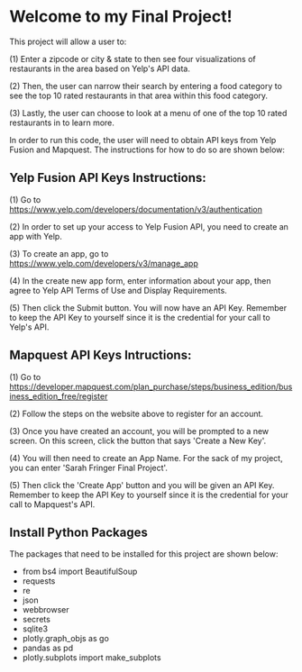 # Welcome to my Final Project!

This project will allow a user to:

(1) Enter a zipcode or city & state to then see four visualizations of restaurants in the area based on Yelp's API data.

(2) Then, the user can narrow their search by entering a food category to see the top 10 rated restaurants in that area within this food category.

(3) Lastly, the user can choose to look at a menu of one of the top 10 rated restaurants in to learn more.

In order to run this code, the user will need to obtain API keys from Yelp Fusion and Mapquest. The instructions for how to do so are shown below:

## Yelp Fusion API Keys Instructions:

(1) Go to https://www.yelp.com/developers/documentation/v3/authentication

(2) In order to set up your access to Yelp Fusion API, you need to create an app with Yelp.

(3) To create an app, go to https://www.yelp.com/developers/v3/manage_app

(4) In the create new app form, enter information about your app, then agree to Yelp API Terms of Use and Display Requirements. 

(5) Then click the Submit button. You will now have an API Key. Remember to keep the API Key to yourself since it is the credential for your call to Yelp's API.

## Mapquest API Keys Intructions:

(1) Go to https://developer.mapquest.com/plan_purchase/steps/business_edition/business_edition_free/register

(2) Follow the steps on the website above to register for an account.

(3) Once you have created an account, you will be prompted to a new screen. On this screen, click the button that says 'Create a New Key'.

(4) You will then need to create an App Name. For the sack of my project, you can enter 'Sarah Fringer Final Project'.

(5) Then click the 'Create App' button and you will be given an API Key. Remember to keep the API Key to yourself since it is the credential for your call to Mapquest's API.

## Install Python Packages

The packages that need to be installed for this project are shown below:

* from bs4 import BeautifulSoup
* requests
* re
* json
* webbrowser
* secrets
* sqlite3
* plotly.graph_objs as go
* pandas as pd
* plotly.subplots import make_subplots

